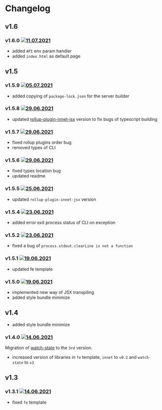 # Changelog
## v1.6
### v1.6.0 [![11.07.2021](https://img.shields.io/date/1626002305)](https://github.com/d8corp/watch-state/tree/v1.6.0)
- added `API` env param handler
- added `index.html` as default page
## v1.5
### v1.5.9 [![05.07.2021](https://img.shields.io/date/1625479738)](https://github.com/d8corp/watch-state/tree/v1.5.9)
- added copying of `package-lock.json` for the server builder
### v1.5.8 [![29.06.2021](https://img.shields.io/date/1624916254)](https://github.com/d8corp/watch-state/tree/v1.5.8)
- updated [rollup-plugin-innet-jsx](https://www.npmjs.com/package/rollup-plugin-innet-jsx) version to fix bugs of typescript building
### v1.5.7 [![29.06.2021](https://img.shields.io/date/1624915437)](https://github.com/d8corp/watch-state/tree/v1.5.7)
- fixed rollup plugins order bug
- removed types of CLI
### v1.5.6 [![29.06.2021](https://img.shields.io/date/1624912898)](https://github.com/d8corp/watch-state/tree/v1.5.6)
- fixed types location bug
- updated readme
### v1.5.5 [![25.06.2021](https://img.shields.io/date/1624634297)](https://github.com/d8corp/watch-state/tree/v1.5.5)
- updated `rollup-plugin-innet-jsx` version
### v1.5.4 [![23.06.2021](https://img.shields.io/date/1624438104)](https://github.com/d8corp/watch-state/tree/v1.5.4)
- added error exit process status of CLI on exception
### v1.5.2 [![23.06.2021](https://img.shields.io/date/1624437547)](https://github.com/d8corp/watch-state/tree/v1.5.2)
- fixed a bug of `process.stdout.clearLine is not a function`
### v1.5.1 [![19.06.2021](https://img.shields.io/date/1624129830)](https://github.com/d8corp/watch-state/tree/v1.5.1)
- updated fe template
### v1.5.0 [![19.06.2021](https://img.shields.io/date/1624116893)](https://github.com/d8corp/watch-state/tree/v1.5.0)
- implemented new way of JSX transpiling
- added style bundle minimize
## v1.4
- added style bundle minimize
### v1.4.0 [![14.06.2021](https://img.shields.io/date/1623682304)](https://github.com/d8corp/watch-state/tree/v1.4.0)
Migration of [watch-state](https://www.npmjs.com/package/watch-state) to the `3rd` version.
- increased version of libraries in `fe` template, `innet` to `v0.2` and `watch-state` to `v3`
## v1.3
### v1.3.1 [![14.06.2021](https://img.shields.io/date/1623681775)](https://github.com/d8corp/watch-state/tree/v1.3.1)
- fixed `fe` template
